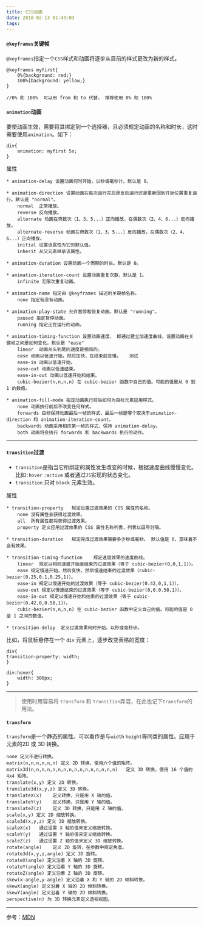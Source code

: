```yaml
---
title: CSS动画
date: 2018-02-13 01:43:03
tags:
---
```


#### `@keyframes`关键帧
`@keyframes`指定一个`CSS`样式和动画将逐步从目前的样式更改为新的样式。 

	@keyframes myfirst{
	    0%{background: red;}
	    100%{background: yellow;}
	}
	
	//0% 和 100%  可以用 from 和 to 代替， 推荐使用 0% 和 100% 
	
#### `animation`动画

要使动画生效，需要将其绑定到一个选择器，且必须规定动画的名称和时长，这时需要使用`animation`。如下：
	
	div{
	    animation: myfirst 5s;
	}

属性

	* animation-delay 设置动画何时开始，以秒或毫秒计。默认是 0。
	
	* animation-direction 设置动画在每次运行完后是反向运行还是重新回到开始位置重复运行。默认是 "normal"。
		normal	正常播放。
		reverse 反向播放。
		alternate 动画在奇数次（1、3、5...）正向播放，在偶数次（2、4、6...）反向播放。
		alternate-reverse 动画在奇数次（1、3、5...）反向播放，在偶数次（2、4、6...）正向播放。
		initial 设置该属性为它的默认值。
		inherit 从父元素继承该属性。
		
	* animation-duration 设置动画一个周期的时长。默认是 0。
	
	* animation-iteration-count 设置动画重复次数，默认是 1。
		infinite 无限次重复动画。
		
	* animation-name 指定由 @keyframes 描述的关键帧名称。
		none 指定有没有动画。
		
	* animation-play-state 允许暂停和恢复动画。默认是 "running"。
		paused 指定暂停动画。
		running 指定正在运行的动画。
		
	* animation-timing-function 设置动画速度， 即通过建立加速度曲线，设置动画在关键帧之间是如何变化。默认是 "ease"
		linear	动画从头到尾的速度是相同的。
		ease 动画以低速开始，然后加快，在结束前变慢。	测试
		ease-in 动画以低速开始。
		ease-out 动画以低速结束。
		ease-in-out 动画以低速开始和结束。
		cubic-bezier(n,n,n,n) 在 cubic-bezier 函数中自己的值。可能的值是从 0 到 1 的数值。
		
	* animation-fill-mode 指定动画执行前后如何为目标元素应用样式。
		none 动画执行前后不改变任何样式。
		forwards 目标保持动画最后一帧的样式，最后一帧是哪个取决于animation-direction 和 animation-iteration-count。
		backwards 动画采用相应第一帧的样式，保持 animation-delay。
		both 动画将会执行 forwards 和 backwards 执行的动作。
		
---

#### `transition`过渡
* `transition`是指当它所绑定的属性发生改变的时候，根据速度曲线慢慢变化。比如`:hover` `:active` 或者通过`JS`实现的状态变化。
* `transition` 只对 `block` 元素生效。

属性

```
* transition-property	规定设置过渡效果的 CSS 属性的名称。
	none 没有属性会获得过渡效果。
	all	 所有属性都将获得过渡效果。
	property 定义应用过渡效果的 CSS 属性名称列表，列表以逗号分隔。

* transition-duration	规定完成过渡效果需要多少秒或毫秒。 默认值是 0，意味着不会有效果。

* transition-timing-function	规定速度效果的速度曲线。
	linear	规定以相同速度开始至结束的过渡效果（等于 cubic-bezier(0,0,1,1)）。
	ease 规定慢速开始，然后变快，然后慢速结束的过渡效果（cubic-bezier(0.25,0.1,0.25,1)）。
	ease-in 规定以慢速开始的过渡效果（等于 cubic-bezier(0.42,0,1,1)）。
	ease-out 规定以慢速结束的过渡效果（等于 cubic-bezier(0,0,0.58,1)）。
	ease-in-out 规定以慢速开始和结束的过渡效果（等于 cubic-bezier(0.42,0,0.58,1)）。
	cubic-bezier(n,n,n,n) 在 cubic-bezier 函数中定义自己的值。可能的值是 0 至 1 之间的数值。

* transition-delay	定义过渡效果何时开始。以秒或毫秒计。
```

比如，将鼠标悬停在一个 `div` 元素上，逐步改变表格的宽度：
	
	div{ 
	transition-property: width; 
	} 
	
	div:hover{
		width: 300px;
	}

---

>使用时用容易将 `transform` 和 `transition`弄混，在此也记下`transform`的用法。

#### `transform`
`transform`是一个静态的属性。可以看作是与`width` `height`等同类的属性。应用于元素的2D 或 3D 转换。

	none 定义不进行转换。
	matrix(n,n,n,n,n,n)	定义 2D 转换，使用六个值的矩阵。
	matrix3d(n,n,n,n,n,n,n,n,n,n,n,n,n,n,n,n)	定义 3D 转换，使用 16 个值的 4x4 矩阵。
	translate(x,y) 定义 2D 转换。
	translate3d(x,y,z) 定义 3D 转换。
	translateX(x)	 定义转换，只是用 X 轴的值。
	translateY(y)	 定义转换，只是用 Y 轴的值。
	translateZ(z)	 定义 3D 转换，只是用 Z 轴的值。
	scale(x,y) 定义 2D 缩放转换。
	scale3d(x,y,z) 定义 3D 缩放转换。
	scaleX(x)	通过设置 X 轴的值来定义缩放转换。
	scaleY(y)	通过设置 Y 轴的值来定义缩放转换。
	scaleZ(z)	通过设置 Z 轴的值来定义 3D 缩放转换。
	rotate(angle)	 定义 2D 旋转，在参数中规定角度。
	rotate3d(x,y,z,angle) 定义 3D 旋转。
	rotateX(angle) 定义沿着 X 轴的 3D 旋转。
	rotateY(angle) 定义沿着 Y 轴的 3D 旋转。
	rotateZ(angle) 定义沿着 Z 轴的 3D 旋转。
	skew(x-angle,y-angle) 定义沿着 X 和 Y 轴的 2D 倾斜转换。
	skewX(angle) 定义沿着 X 轴的 2D 倾斜转换。
	skewY(angle) 定义沿着 Y 轴的 2D 倾斜转换。
	perspective(n) 为 3D 转换元素定义透视视图。


---

参考：[MDN](https://developer.mozilla.org/zh-CN/docs/Web/CSS/CSS_Animations/Using_CSS_animations)	
